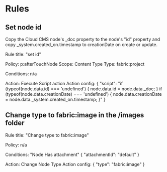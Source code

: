 	
# Rules

## Set node id
Copy the Cloud CMS node's _doc property to the node's "id" property and copy _system.created_on.timestamp to creationDate on create or update.

Rule title: "set id"

Policy: p:afterTouchNode
Scope: Content Type
Type: fabric:project

Conditions: n/a

Action: Execute Script action
Action config:
{
    "script": "if (typeof(node.data.id) === 'undefined') { node.data.id = node.data._doc; } if (typeof(node.data.creationDate) === 'undefined') { node.data.creationDate = node.data._system.created_on.timestamp; }"
}

## Change type to fabric:image in the /images folder

Rule title: "Change type to fabric:image"

Policy: n/a

Conditions: "Node Has attachment"
{
    "attachmentId": "default"
}

Action: Change Node Type
Action config:
{
    "type": "fabric:image"
}